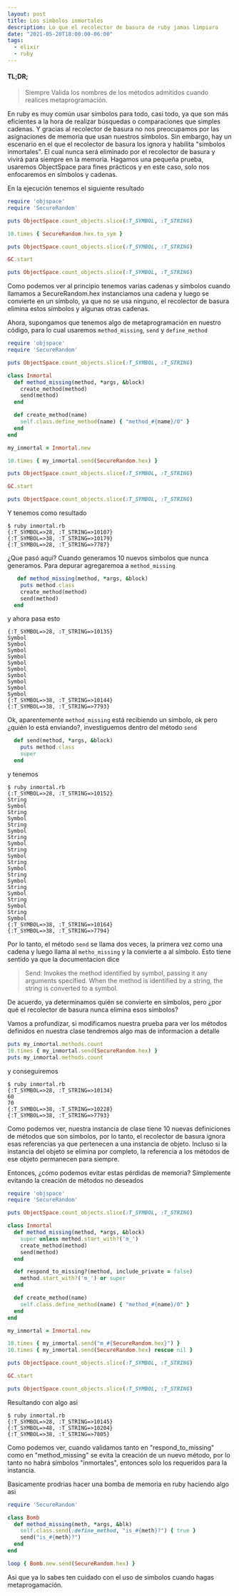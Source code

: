 ```yaml
---
layout: post
title: Los simbolos inmortales
description: Lo que el recolector de basura de ruby jamas limpiara
date: "2021-05-20T18:00:00-06:00"
tags:
  - elixir
  - ruby
---
```


#### TL;DR; 
> Siempre Valida los nombres de los métodos admitidos cuando realices metaprogramación.

En ruby es muy común usar símbolos para todo, casi todo, ya que son más eficientes a la hora de realizar búsquedas o comparaciones que simples cadenas. Y gracias al recolector de basura no nos preocupamos por las asignaciones de memoria que usan nuestros símbolos. Sin embargo, hay un escenario en el que el recolector de basura los ignora y habilita "símbolos inmortales". El cual nunca será eliminado por el recolector de basura y vivirá para siempre en la memoria. Hagamos una pequeña prueba, usaremos ObjectSpace para fines prácticos y en este caso, solo nos enfocaremos en símbolos y cadenas.

En la ejecución tenemos el siguiente resultado

```ruby
require 'objspace'
require 'SecureRandom'

puts ObjectSpace.count_objects.slice(:T_SYMBOL, :T_STRING)

10.times { SecureRandom.hex.to_sym }

puts ObjectSpace.count_objects.slice(:T_SYMBOL, :T_STRING)

GC.start

puts ObjectSpace.count_objects.slice(:T_SYMBOL, :T_STRING)
```

Como podemos ver al principio tenemos varias cadenas y símbolos cuando llamamos a SecureRandom.hex instanciamos una cadena y luego se convierte en un símbolo, ya que no se usa ninguno, el recolector de basura elimina estos símbolos y algunas otras cadenas.

Ahora, supongamos que tenemos algo de metaprogramación en nuestro código, para lo cual usaremos `method_missing`, `send` y `define_method`

```ruby
require 'objspace'
require 'SecureRandom'

puts ObjectSpace.count_objects.slice(:T_SYMBOL, :T_STRING)

class Inmortal
  def method_missing(method, *args, &block)
    create_method(method)
    send(method)
  end

  def create_method(name)
    self.class.define_method(name) { "method_#{name}/0" }
  end
end

my_inmortal = Inmortal.new

10.times { my_inmortal.send(SecureRandom.hex) }

puts ObjectSpace.count_objects.slice(:T_SYMBOL, :T_STRING)

GC.start

puts ObjectSpace.count_objects.slice(:T_SYMBOL, :T_STRING)
```

Y tenemos como resultado

```shell
$ ruby inmortal.rb
{:T_SYMBOL=>28, :T_STRING=>10107}
{:T_SYMBOL=>38, :T_STRING=>10179}
{:T_SYMBOL=>28, :T_STRING=>7787}
```

¿Que pasó aquí? Cuando generamos 10 nuevos símbolos que nunca generamos. Para depurar agregaremoa a `method_missing`

```ruby
   def method_missing(method, *args, &block)
    puts method.class
    create_method(method)
    send(method)
  end
```

y ahora pasa esto

```shell
{:T_SYMBOL=>28, :T_STRING=>10135}
Symbol
Symbol
Symbol
Symbol
Symbol
Symbol
Symbol
Symbol
Symbol
Symbol
{:T_SYMBOL=>38, :T_STRING=>10144}
{:T_SYMBOL=>38, :T_STRING=>7793}
```

Ok, aparentemente `method_missing` está recibiendo un símbolo, ok pero ¿quién lo está enviando?, investiguemos dentro del método `send`

```ruby
  def send(method, *args, &block)
    puts method.class
    super
  end
```

y tenemos

```shell
$ ruby inmortal.rb
{:T_SYMBOL=>28, :T_STRING=>10152}
String
Symbol
String
Symbol
String
Symbol
String
Symbol
String
Symbol
String
Symbol
String
Symbol
String
Symbol
String
Symbol
String
Symbol
{:T_SYMBOL=>38, :T_STRING=>10164}
{:T_SYMBOL=>38, :T_STRING=>7794}
```

Por lo tanto, el método `send` se llama dos veces, la primera vez como una cadena y luego llama al `metho_missing` y la convierte a al símbolo. Esto tiene sentido ya que la documentacion dice

> Send: Invokes the method identified by symbol, passing it any arguments specified. When the method is identified by a string, the string is converted to a symbol.

De acuerdo, ya determinamos quién se convierte en símbolos, pero ¿por qué el recolector de basura nunca elimina esos símbolos?

Vamos a profundizar, si modificamos nuestra prueba para ver los métodos definidos en nuestra clase tendremos algo mas de informacion a detalle

```ruby
puts my_inmortal.methods.count
10.times { my_inmortal.send(SecureRandom.hex) }
puts my_inmortal.methods.count
```
y conseguiremos

```shell
$ ruby inmortal.rb
{:T_SYMBOL=>28, :T_STRING=>10134}
60
70
{:T_SYMBOL=>38, :T_STRING=>10228}
{:T_SYMBOL=>38, :T_STRING=>7793}
```

Como podemos ver, nuestra instancia de clase tiene 10 nuevas definiciones de métodos que son símbolos, por lo tanto, el recolector de basura ignora esas referencias ya que pertenecen a una instancia de objeto. Incluso si la instancia del objeto se elimina por completo, la referencia a los métodos de ese objeto permanecen para siempre.

Entonces, ¿cómo podemos evitar estas pérdidas de memoria? Simplemente evitando la creación de métodos no deseados

```ruby
require 'objspace'
require 'SecureRandom'

puts ObjectSpace.count_objects.slice(:T_SYMBOL, :T_STRING)

class Inmortal
  def method_missing(method, *args, &block)
    super unless method.start_with?('m_')
    create_method(method)
    send(method)
  end

  def respond_to_missing?(method, include_private = false)
    method.start_with?('m_') or super
  end

  def create_method(name)
    self.class.define_method(name) { "method_#{name}/0" }
  end
end

my_inmortal = Inmortal.new

10.times { my_inmortal.send("m_#{SecureRandom.hex}") }
10.times { my_inmortal.send(SecureRandom.hex) rescue nil }

puts ObjectSpace.count_objects.slice(:T_SYMBOL, :T_STRING)

GC.start

puts ObjectSpace.count_objects.slice(:T_SYMBOL, :T_STRING)
```

Resultando con algo asi

```shell
$ ruby inmortal.rb
{:T_SYMBOL=>28, :T_STRING=>10145}
{:T_SYMBOL=>48, :T_STRING=>10204}
{:T_SYMBOL=>38, :T_STRING=>7805}
```

Como podemos ver, cuando validamos tanto en "respond_to_missing" como en "method_missing" se evita la creación de un nuevo método, por lo tanto no habrá símbolos "inmortales", entonces solo los requeridos para la instancia.

Basicamente prodrias hacer una bomba de memoria en ruby haciendo algo asi

```ruby
require 'SecureRandom'

class Bomb
  def method_missing(meth, *args, &blk)
    self.class.send(:define_method, "is_#{meth}?") { true }
    send("is_#{meth}?")
  end
end

loop { Bomb.new.send(SecureRandom.hex) }
```

Asi que ya lo sabes ten cuidado con el uso de simbolos cuando hagas metaprogamación.



